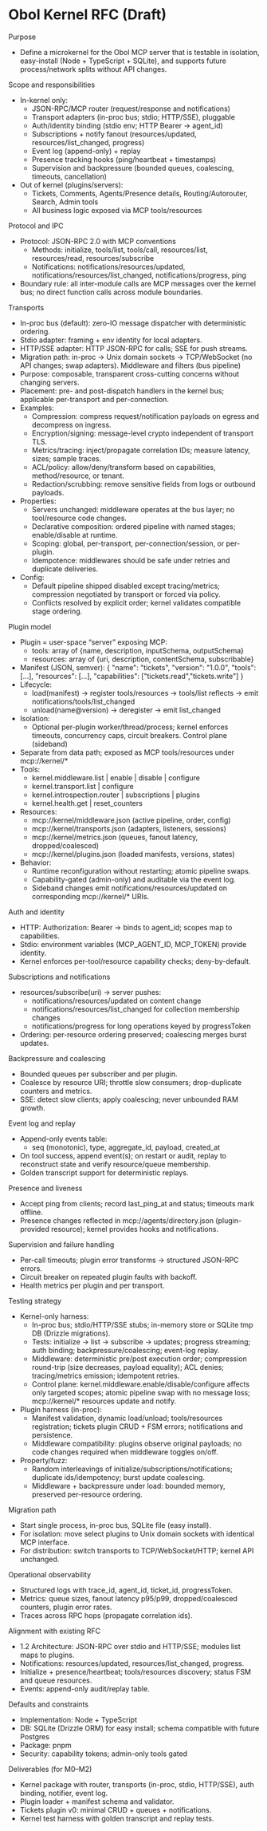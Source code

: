 # Obol Kernel RFC (Draft)

Purpose
- Define a microkernel for the Obol MCP server that is testable in isolation, easy-install (Node + TypeScript + SQLite), and supports future process/network splits without API changes.

Scope and responsibilities
- In-kernel only:
  - JSON-RPC/MCP router (request/response and notifications)
  - Transport adapters (in-proc bus; stdio; HTTP/SSE), pluggable
  - Auth/identity binding (stdio env; HTTP Bearer → agent_id)
  - Subscriptions + notify fanout (resources/updated, resources/list_changed, progress)
  - Event log (append-only) + replay
  - Presence tracking hooks (ping/heartbeat + timestamps)
  - Supervision and backpressure (bounded queues, coalescing, timeouts, cancellation)
- Out of kernel (plugins/servers):
  - Tickets, Comments, Agents/Presence details, Routing/Autorouter, Search, Admin tools
  - All business logic exposed via MCP tools/resources

Protocol and IPC
- Protocol: JSON-RPC 2.0 with MCP conventions
  - Methods: initialize, tools/list, tools/call, resources/list, resources/read, resources/subscribe
  - Notifications: notifications/resources/updated, notifications/resources/list_changed, notifications/progress, ping
- Boundary rule: all inter-module calls are MCP messages over the kernel bus; no direct function calls across module boundaries.

Transports
- In-proc bus (default): zero-IO message dispatcher with deterministic ordering.
- Stdio adapter: framing + env identity for local adapters.
- HTTP/SSE adapter: HTTP JSON-RPC for calls; SSE for push streams.
- Migration path: in-proc → Unix domain sockets → TCP/WebSocket (no API changes; swap adapters).
Middleware and filters (bus pipeline)
- Purpose: composable, transparent cross-cutting concerns without changing servers.
- Placement: pre- and post-dispatch handlers in the kernel bus; applicable per-transport and per-connection.
- Examples:
  - Compression: compress request/notification payloads on egress and decompress on ingress.
  - Encryption/signing: message-level crypto independent of transport TLS.
  - Metrics/tracing: inject/propagate correlation IDs; measure latency, sizes; sample traces.
  - ACL/policy: allow/deny/transform based on capabilities, method/resource, or tenant.
  - Redaction/scrubbing: remove sensitive fields from logs or outbound payloads.
- Properties:
  - Servers unchanged: middleware operates at the bus layer; no tool/resource code changes.
  - Declarative composition: ordered pipeline with named stages; enable/disable at runtime.
  - Scoping: global, per-transport, per-connection/session, or per-plugin.
  - Idempotence: middlewares should be safe under retries and duplicate deliveries.
- Config:
  - Default pipeline shipped disabled except tracing/metrics; compression negotiated by transport or forced via policy.
  - Conflicts resolved by explicit order; kernel validates compatible stage ordering.

Plugin model
- Plugin = user-space “server” exposing MCP:
  - tools: array of {name, description, inputSchema, outputSchema}
  - resources: array of {uri, description, contentSchema, subscribable}
- Manifest (JSON, semver):
  {
    "name": "tickets",
    "version": "1.0.0",
    "tools": [...],
    "resources": [...],
    "capabilities": ["tickets.read","tickets.write"]
  }
- Lifecycle:
  - load(manifest) → register tools/resources → tools/list reflects → emit notifications/tools/list_changed
  - unload(name@version) → deregister → emit list_changed
- Isolation:
  - Optional per-plugin worker/thread/process; kernel enforces timeouts, concurrency caps, circuit breakers.
Control plane (sideband)
- Separate from data path; exposed as MCP tools/resources under mcp://kernel/*
- Tools:
  - kernel.middleware.list | enable | disable | configure
  - kernel.transport.list | configure
  - kernel.introspection.router | subscriptions | plugins
  - kernel.health.get | reset_counters
- Resources:
  - mcp://kernel/middleware.json (active pipeline, order, config)
  - mcp://kernel/transports.json (adapters, listeners, sessions)
  - mcp://kernel/metrics.json (queues, fanout latency, dropped/coalesced)
  - mcp://kernel/plugins.json (loaded manifests, versions, states)
- Behavior:
  - Runtime reconfiguration without restarting; atomic pipeline swaps.
  - Capability-gated (admin-only) and auditable via the event log.
  - Sideband changes emit notifications/resources/updated on corresponding mcp://kernel/* URIs.

Auth and identity
- HTTP: Authorization: Bearer <token> → binds to agent_id; scopes map to capabilities.
- Stdio: environment variables (MCP_AGENT_ID, MCP_TOKEN) provide identity.
- Kernel enforces per-tool/resource capability checks; deny-by-default.

Subscriptions and notifications
- resources/subscribe(uri) → server pushes:
  - notifications/resources/updated on content change
  - notifications/resources/list_changed for collection membership changes
  - notifications/progress for long operations keyed by progressToken
- Ordering: per-resource ordering preserved; coalescing merges burst updates.

Backpressure and coalescing
- Bounded queues per subscriber and per plugin.
- Coalesce by resource URI; throttle slow consumers; drop-duplicate counters and metrics.
- SSE: detect slow clients; apply coalescing; never unbounded RAM growth.

Event log and replay
- Append-only events table:
  - seq (monotonic), type, aggregate_id, payload, created_at
- On tool success, append event(s); on restart or audit, replay to reconstruct state and verify resource/queue membership.
- Golden transcript support for deterministic replays.

Presence and liveness
- Accept ping from clients; record last_ping_at and status; timeouts mark offline.
- Presence changes reflected in mcp://agents/directory.json (plugin-provided resource); kernel provides hooks and notifications.

Supervision and failure handling
- Per-call timeouts; plugin error transforms → structured JSON-RPC errors.
- Circuit breaker on repeated plugin faults with backoff.
- Health metrics per plugin and per transport.

Testing strategy
- Kernel-only harness:
  - In-proc bus; stdio/HTTP/SSE stubs; in-memory store or SQLite tmp DB (Drizzle migrations).
  - Tests: initialize → list → subscribe → updates; progress streaming; auth binding; backpressure/coalescing; event-log replay.
  - Middleware: deterministic pre/post execution order; compression round-trip (size decreases, payload equality); ACL denies; tracing/metrics emission; idempotent retries.
  - Control plane: kernel.middleware.enable/disable/configure affects only targeted scopes; atomic pipeline swap with no message loss; mcp://kernel/* resources update and notify.
- Plugin harness (in-proc):
  - Manifest validation, dynamic load/unload; tools/resources registration; tickets plugin CRUD + FSM errors; notifications and persistence.
  - Middleware compatibility: plugins observe original payloads; no code changes required when middleware toggles on/off.
- Property/fuzz:
  - Random interleavings of initialize/subscriptions/notifications; duplicate ids/idempotency; burst update coalescing.
  - Middleware + backpressure under load: bounded memory, preserved per-resource ordering.

Migration path
- Start single process, in-proc bus, SQLite file (easy install).
- For isolation: move select plugins to Unix domain sockets with identical MCP interface.
- For distribution: switch transports to TCP/WebSocket/HTTP; kernel API unchanged.

Operational observability
- Structured logs with trace_id, agent_id, ticket_id, progressToken.
- Metrics: queue sizes, fanout latency p95/p99, dropped/coalesced counters, plugin error rates.
- Traces across RPC hops (propagate correlation ids).

Alignment with existing RFC
- 1.2 Architecture: JSON-RPC over stdio and HTTP/SSE; modules list maps to plugins.
- Notifications: resources/updated, resources/list_changed, progress.
- Initialize + presence/heartbeat; tools/resources discovery; status FSM and queue resources.
- Events: append-only audit/replay table.

Defaults and constraints
- Implementation: Node + TypeScript
- DB: SQLite (Drizzle ORM) for easy install; schema compatible with future Postgres
- Package: pnpm
- Security: capability tokens; admin-only tools gated

Deliverables (for M0–M2)
- Kernel package with router, transports (in-proc, stdio, HTTP/SSE), auth binding, notifier, event log.
- Plugin loader + manifest schema and validator.
- Tickets plugin v0: minimal CRUD + queues + notifications.
- Kernel test harness with golden transcript and replay tests.
